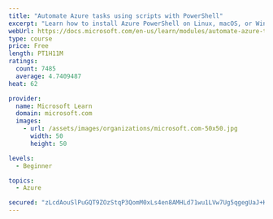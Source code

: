 ```yaml
---
title: "Automate Azure tasks using scripts with PowerShell"
excerpt: "Learn how to install Azure PowerShell on Linux, macOS, or Windows and then connect to Azure and manage your resources."
webUrl: https://docs.microsoft.com/en-us/learn/modules/automate-azure-tasks-with-powershell/
type: course
price: Free
length: PT1H11M
ratings:
  count: 7485
  average: 4.7409487
heat: 62

provider:
  name: Microsoft Learn
  domain: microsoft.com
  images:
    - url: /assets/images/organizations/microsoft.com-50x50.jpg
      width: 50
      height: 50

levels:
  - Beginner

topics:
  - Azure

secured: "zLcdAouSlPuGQT9ZOzStqP3QomM0xLs4en8AMHLd71wu1LVw7Ug5qgegUaJ+KImIZLZKmL+HODGINk6TJMLqkoV1tAAN8YJecOgCqmwFkuoJsyjB6F/3qF7H8fUrsy/Id1JpKBpVOajaco7epxy/avWmaGA46n1isMf/DaEpmtyYrDeu87Ik/kqPLjlAvyiVFz5vJlZsN+DyX1uEcr4gFqrUMs1Fiv5Z8u02xyC6mVcTTOYWBcb45yqez/SHgQoJDdyjZq3DRtISxuC1sX6eo/zlrAveUGYDWGClTGh8w880HD6vilrFOGkiZ8Yl4y353zIShTy5yj8N4cB/kbUvkcl4XzwrDaifG/GqOk1juSYUxqZk3NwRZEVptzuS8V3GLkSLVUdN0qa2GDEVF1Fdtr8SrxsC3hVJsodrLxmO5kE=;Mx1jr2VivLPlIviWfwNs9g=="
---
```


